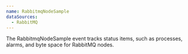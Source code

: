 ```yaml
---
name: RabbitmqNodeSample
dataSources:
  - RabbitMQ
---
```


The RabbitmqNodeSample event tracks status items, such as processes, alarms, and byte space for RabbitMQ nodes.